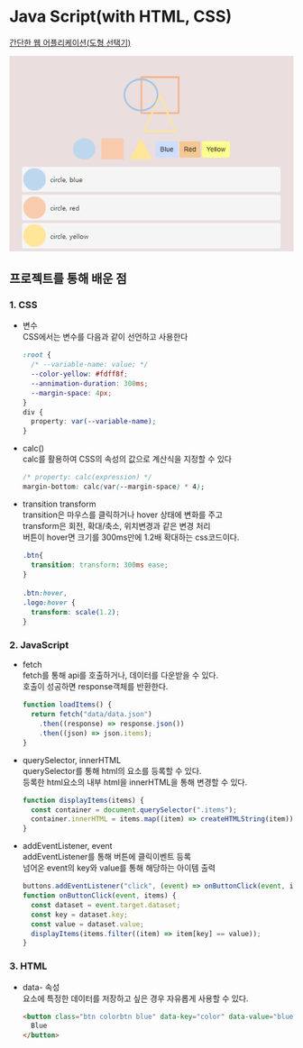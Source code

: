 # Java Script(with HTML, CSS)

[간단한 웹 어플리케이션(도형 선택기)](https://github.com/hasunghwa/shapeSelector/tree/master)

![selector](image/image3.png)

## 프로젝트를 통해 배운 점

### 1\. CSS

- 변수  
  CSS에서는 변수를 다음과 같이 선언하고 사용한다
  ```css
  :root {
    /* --variable-name: value; */
    --color-yellow: #fdff8f;
    --annimation-duration: 300ms;
    --margin-space: 4px;
  }
  div {
    property: var(--variable-name);
  }
  ```
- calc()  
  calc를 활용하여 CSS의 속성의 값으로 계산식을 지정할 수 있다
  ```css
  /* property: calc(expression) */
  margin-bottom: calc(var(--margin-space) * 4);
  ```
- transition transform  
  transition은 마우스를 클릭하거나 hover 상태에 변화를 주고  
  transform은 회전, 확대/축소, 위치변경과 같은 변경 처리  
  버튼이 hover면 크기를 300ms만에 1.2배 확대하는 css코드이다.

  ```css
  .btn{
    transition: transform: 300ms ease;
  }

  .btn:hover,
  .logo:hover {
    transform: scale(1.2);
  }
  ```

### 2\. JavaScript

- fetch  
  fetch를 통해 api를 호출하거나, 데이터를 다운받을 수 있다.  
  호출이 성공하면 response객체를 반환한다.
  ```jsx
  function loadItems() {
    return fetch("data/data.json")
      .then((response) => response.json())
      .then((json) => json.items);
  }
  ```
- querySelector, innerHTML  
  querySelector를 통해 html의 요소를 등록할 수 있다.  
  등록한 html요소의 내부 html을 innerHTML을 통해 변경할 수 있다.
  ```jsx
  function displayItems(items) {
    const container = document.querySelector(".items");
    container.innerHTML = items.map((item) => createHTMLString(item)).join("");
  }
  ```
- addEventListener, event  
  addEventListener를 통해 버튼에 클릭이벤트 등록  
  넘어온 event의 key와 value를 통해 해당하는 아이템 출력
  ```jsx
  buttons.addEventListener("click", (event) => onButtonClick(event, items));
  function onButtonClick(event, items) {
    const dataset = event.target.dataset;
    const key = dataset.key;
    const value = dataset.value;
    displayItems(items.filter((item) => item[key] == value));
  }
  ```

### 3\. HTML

- data- 속성  
  요소에 특정한 데이터를 저장하고 싶은 경우 자유롭게 사용할 수 있다.
  ```html
  <button class="btn colorbtn blue" data-key="color" data-value="blue">
    Blue
  </button>
  ```

